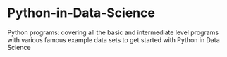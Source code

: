 # Python-in-Data-Science
Python programs: covering all the basic and intermediate level programs with various famous example data sets to get started with Python in Data Science
